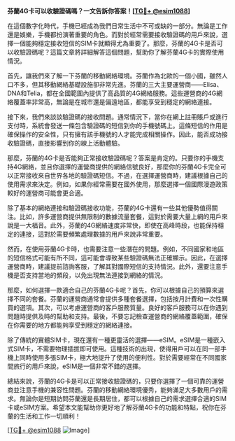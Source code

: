 **芬蘭4G卡可以收驗證碼嗎？一文告訴你答案！[[TG💪+ @esim1088](https://t.me/s/esim1088)]**

在這個數字化時代，手機已經成為我們日常生活中不可或缺的一部分。無論是工作還是娛樂，手機都扮演著重要的角色。而對於經常需要接收驗證碼的用戶來說，選擇一個能夠穩定接收短信的SIM卡就顯得尤為重要了。那麼，芬蘭的4G卡是否可以收驗證碼呢？這篇文章將詳細解答這個問題，幫助你了解芬蘭4G卡的實際使用情況。

首先，讓我們來了解一下芬蘭的移動網絡環境。芬蘭作為北歐的一個小國，雖然人口不多，但其移動網絡基礎設施卻非常先進。芬蘭的三大主要運營商——Elisa、DNA和Telia，都在全國範圍內提供了高品質的4G網絡服務。這些運營商的4G網絡覆蓋率非常高，無論是在城市還是偏遠地區，都能享受到穩定的網絡連接。

接下來，我們來談談驗證碼的接收問題。通常情況下，當你在網上註冊賬戶或進行支付時，系統會發送一條包含驗證碼的短信到你的手機號碼上。這條短信的作用是確保操作的安全性，只有擁有該手機號的人才能完成相關操作。因此，能否成功接收驗證碼，直接影響到你的線上活動體驗。

那麼，芬蘭的4G卡是否能夠正常接收驗證碼呢？答案是肯定的。只要你的手機支持4G網絡，並且你選擇的運營商提供的網絡信號良好，那麼你的芬蘭4G卡完全可以正常接收來自世界各地的驗證碼短信。不過，在選擇運營商時，建議根據自己的使用需求來決定。例如，如果你經常需要在國外使用，那麼選擇一個國際漫遊政策較好的運營商可能會更合適。

除了基本的網絡連接和驗證碼接收功能，芬蘭的4G卡還有一些其他優勢值得關注。比如，許多運營商提供無限制的數據流量套餐，這對於需要大量上網的用戶來說是一大福音。此外，芬蘭的4G網絡速度非常快，即使在高峰時段，也能保持穩定的連接，這對於需要頻繁處理數據的用戶來說非常重要。

然而，在使用芬蘭4G卡時，也需要注意一些潛在的問題。例如，不同國家和地區的短信格式可能有所不同，這可能會導致某些驗證碼無法正確顯示。因此，在選擇運營商時，建議提前諮詢客服，了解其對國際短信的支持情況。此外，還要注意手機是否支持當地的頻段，以免出現無法連接到網絡的情況。

那麼，如何選擇一款適合自己的芬蘭4G卡呢？首先，你可以根據自己的預算來選擇不同的套餐。芬蘭的運營商通常會提供多種套餐選擇，包括按月計費和一次性購買的選項。其次，可以考慮運營商的客戶服務質量。良好的客戶服務可以在你遇到問題時提供及時的幫助和支持。最後，不要忘記檢查運營商的網絡覆蓋範圍，確保在你需要的地方都能夠享受到穩定的網絡連接。

除了傳統的實體SIM卡，現在還有一種更靈活的選擇——eSIM。eSIM是一種嵌入式SIM卡，不需要物理插拔即可使用。這種技術的出現，使得用戶可以在同一部手機上同時使用多張SIM卡，極大地提升了使用的便利性。對於需要經常在不同國家間旅行的用戶來說，eSIM是一個非常不錯的選擇。

總結來說，芬蘭的4G卡是可以正常接收驗證碼的，只要你選擇了一個可靠的運營商並注意手機的兼容性問題。芬蘭的移動網絡環境優秀，能夠滿足大多數用戶的需求。無論你是短期訪問芬蘭還是長期居住，都可以根據自己的需求選擇合適的SIM卡或eSIM方案。希望本文能幫助你更好地了解芬蘭4G卡的功能和特點，祝你在芬蘭的生活和工作一切順利！

[[TG💪+ @esim1088](https://t.me/s/esim1088) ![Image](https://i.postimg.cc/4NQfJmqS/Snipaste-2025-05-13-00-14-12.png)]
